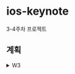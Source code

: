 # ios-keynote
3-4주차 프로젝트

## 계획

<details> 
<summary>W3</summary>

### 7/17 월
- [x] 프로젝트 생성 및, 프로젝트 설정 - 30분 (7/17 11:37)
- [ ] MVC 패턴 공부 - 10분
- [ ] 팩토리 패턴 공부 및 정리 - 30분
- [ ] 정사각-슬라이드 뷰를 위한 모델 클래스 설계 - 1시간
- [ ] 정사각-슬라이드 뷰를 위한 모델 생성 팩토리 - 20분
- [ ] 정사각-슬라이드 뷰를 위한 모델 클래스 구현 - 20분

### 7/18 화

- [ ] ⭐️KWDC⭐️


### 7/19 수
- [ ] 입력과 출력을 구분할 SlideManager 설계 - 30분
- [ ] SlideManager 구조체 생성 - 10분
- [ ] ColorPickerController 사용법 공부 - 10분
- [ ] 🖌️ 투명도, 배경색 변경 UI - 30분
- [ ] 투명도, 배경색 입출력 흐름 구현 - 20분
- [ ] 옵저버 패턴 공부 및 정리 - 30분

### 7/20 목
- [ ] M - VC 간의 관계를 Notification Center로 변경 - 30분
- [ ] TableViewDataSource 공부및 정리 - 30분
- [ ] 🖌️ Custom TableViewCell - 30분 
- [ ] 🖌️ TableView UI - 30분
- [ ] TableView Delegate - 1시간 

### 7/20 금
- [ ] 리팩토링과 밀렸다면 과제 - 2시간

</details>